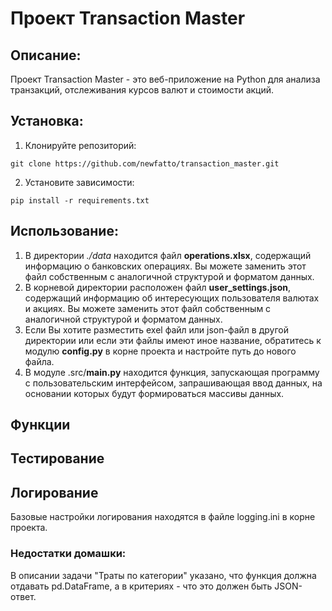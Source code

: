 # Проект Transaction Master
## Описание:
Проект Transaction Master - это веб-приложение на Python для 
анализа транзакций, отслеживания курсов валют и стоимости акций.
## Установка:
1. Клонируйте репозиторий:
```
git clone https://github.com/newfatto/transaction_master.git
```
2. Установите зависимости:
```
pip install -r requirements.txt
```
## Использование:
1. В директории *./data* находится файл **operations.xlsx**, содержащий 
информацию о банковских операциях. Вы можете заменить этот файл 
собственным с аналогичной структурой и форматом данных. 
2. В корневой директории расположен файл **user_settings.json**, 
содержащий информацию об интересующих пользователя валютах 
и акциях. Вы можете заменить этот файл собственным с аналогичной
структурой и форматом данных. 
3. Если Вы хотите разместить exel файл или json-файл в другой 
директории или если эти файлы имеют иное название, обратитесь к 
модулю **config.py** в корне проекта и настройте путь до 
нового файла.
4. В модуле .src/**main.py** находится функция, запускающая
программу с пользовательским интерфейсом, запрашивающая ввод
данных, на основании которых будут формироваться массивы данных.

## Функции


## Тестирование


## Логирование
Базовые настройки логирования находятся в файле logging.ini в
корне проекта. 




### Недостатки домашки: 


В описании задачи "Траты по категории" указано, что функция должна 
отдавать pd.DataFrame, а в критериях - что это должен быть JSON-ответ. 